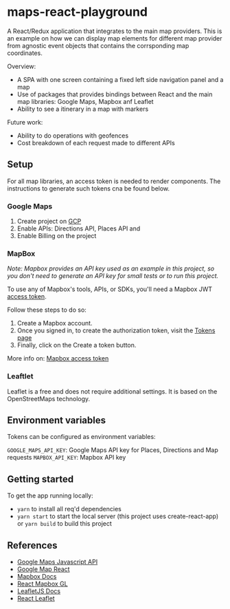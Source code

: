# maps-react-playground #

A React/Redux application that integrates to the main map providers.
This is an example on how we can display map elements for different map provider from agnostic event objects that contains the corrsponding map coordinates.

Overview:
- A SPA with one screen containing a fixed left side navigation panel and a map
- Use of packages that provides bindings between React and the main map libraries: Google Maps, Mapbox anf Leaflet
- Ability to see a itinerary in a map with markers

Future work:
- Ability to do operations with geofences
- Cost breakdown of each request made to different APIs

## Setup

For all map libraries, an access token is needed to render components. The instructions to generate such tokens cna be found below.

### Google Maps
1. Create project on [GCP](https://cloud.google.com/resource-manager/docs/creating-managing-projects)
2. Enable APIs: Directions API, Places API and 
3. Enable Billing on the project


### MapBox

_Note: Mapbox provides an API key used as an example in this project, so you don't need to generate an API key for small tests or to run this project._

To use any of Mapbox's tools, APIs, or SDKs, you'll need a Mapbox JWT [access token](https://docs.mapbox.com/help/glossary/access-token/).

Follow these steps to do so:
1. Create a Mapbox account.
2. Once you signed in, to create the authorization token, visit the [Tokens page](https://account.mapbox.com/access-tokens/)
3. Finally, click on the Create a token button.

More info on: [Mapbox access token](https://docs.mapbox.com/help/getting-started/access-tokens/)

### Leaftlet

Leaflet is a free and does not require additional settings. It is based on the OpenStreetMaps technology.

## Environment variables

Tokens can be configured as environment variables:

`GOOGLE_MAPS_API_KEY`: Google Maps API key for Places, Directions and Map requests
`MAPBOX_API_KEY`: Mapbox API key

## Getting started

To get the app running locally:

- `yarn` to install all req'd dependencies
- `yarn start` to start the local server (this project uses create-react-app) or `yarn build` to build this project

## References
- [Google Maps Javascript API](https://developers.google.com/maps/documentation/javascript/overview)
- [Google Map React](https://github.com/google-map-react/google-map-react#readme)
- [Mapbox Docs](https://docs.mapbox.com/mapbox-gl-js)
- [React Mapbox GL](https://github.com/visgl/react-map-gl/tree/master/examples)
- [LeafletJS Docs](https://leafletjs.com/reference.html)
- [React Leaflet](https://react-leaflet.js.org/docs/start-installation)
